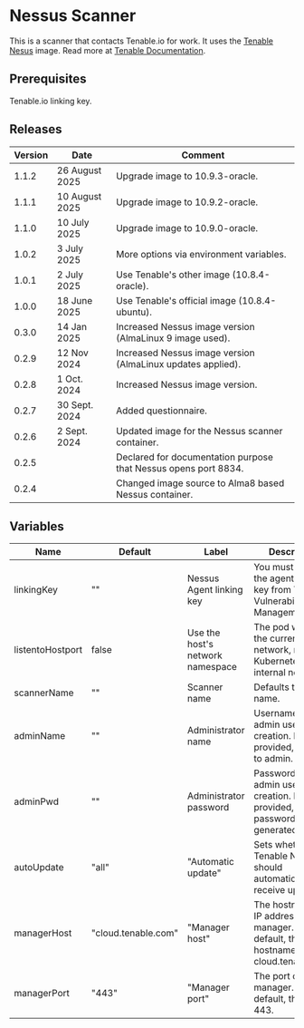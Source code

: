# Nessus Scanner

This is a scanner that contacts Tenable.io for work. It uses the [Tenable Nesus](https://hub.docker.com/r/tenable/nessus) image. Read more at [Tenable Documentation](https://docs.tenable.com/agent/Content/getting-started.htm#About-Tenable-Agents).

## Prerequisites

Tenable.io linking key.

## Releases

| Version | Date | Comment |
| ------- | -----| ------- |
| 1.1.2 | 26 August 2025 | Upgrade image to 10.9.3-oracle. |
| 1.1.1 | 10 August 2025 | Upgrade image to 10.9.2-oracle. |
| 1.1.0 | 10 July 2025 | Upgrade image to 10.9.0-oracle. |
| 1.0.2 | 3 July 2025 | More options via environment variables. |
| 1.0.1 | 2 July 2025 | Use Tenable's other image (10.8.4-oracle). |
| 1.0.0 | 18 June 2025 | Use Tenable's official image (10.8.4-ubuntu). |
| 0.3.0 | 14 Jan 2025 | Increased Nessus image version (AlmaLinux 9 image used). |
| 0.2.9 | 12 Nov 2024 | Increased Nessus image version (AlmaLinux updates applied). |
| 0.2.8 | 1 Oct. 2024 | Increased Nessus image version. |
| 0.2.7 | 30 Sept. 2024 | Added questionnaire. |
| 0.2.6 | 2 Sept. 2024 | Updated image for the Nessus scanner container. |
| 0.2.5 | | Declared for documentation purpose that Nessus opens port 8834. |
| 0.2.4 | | Changed image source to Alma8 based Nessus container. |

## Variables

| Name | Default | Label | Description |
| ---- | ------- | ----- | ----------- |
| linkingKey | "" | Nessus Agent linking key | You must retrieve the agent linking key from Tenable Vulnerability Management |
| listentoHostport | false | Use the host's network namespace | The pod will see the current node's network, not the Kubernetes-internal network. |
| scannerName | "" | Scanner name | Defaults to release name. |
| adminName | "" | Administrator name | Username for admin user creation. If not provided, defaults to admin.   |
| adminPwd | "" | Administrator password | Password for admin user creation. If not provided, a password will be generated. |
| autoUpdate | "all" | "Automatic update" | Sets whether Tenable Nessus should automatically receive updates. |
| managerHost | "cloud.tenable.com" | "Manager host" | The hostname or IP address of the manager. By default, the hostname is cloud.tenable.com. |
| managerPort | "443" | "Manager port" | The port of the manager. By default, the port is 443. |
